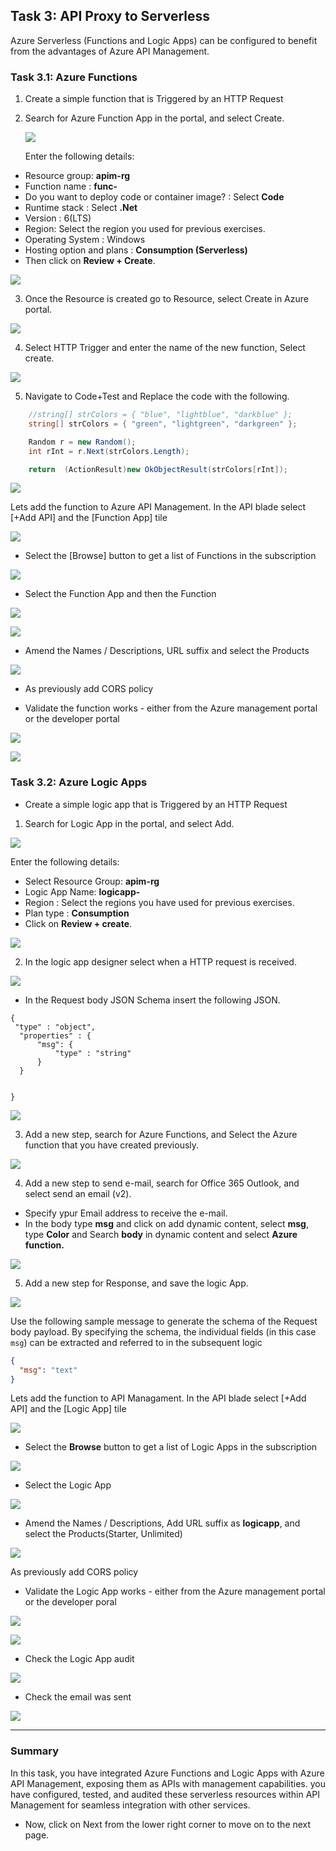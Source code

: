## Task 3: API Proxy to Serverless

Azure Serverless (Functions and Logic Apps) can be configured to benefit from the advantages of Azure API Management.

### Task 3.1: Azure Functions

1. Create a simple function that is Triggered by an HTTP Request
2. Search for Azure Function App in the portal, and select Create.
   
   ![](media/Pg28-funcapp.png)

   Enter the following details:
   
- Resource group: **apim-rg**
- Function name : **func-<inject key="Deployment ID" enableCopy="false" />**
- Do you want to deploy code or container image? : Select **Code**
- Runtime stack : Select **.Net**
- Version : 6(LTS)
- Region: Select the region you used for previous exercises.
- Operating System : Windows
- Hosting option and plans : **Consumption (Serverless)**
- Then click on **Review + Create**.

![](media/a.png)

3. Once the Resource is created go to Resource, select Create in Azure portal.

![](media/b.png)

4. Select HTTP Trigger and enter the name  of the new function, Select create.

![](media/c.png)

5. Navigate to Code+Test and Replace the code with the following.


```c#
    //string[] strColors = { "blue", "lightblue", "darkblue" };
    string[] strColors = { "green", "lightgreen", "darkgreen" };

    Random r = new Random();
    int rInt = r.Next(strColors.Length);

    return  (ActionResult)new OkObjectResult(strColors[rInt]);
```

![](media/c1.png)


Lets add the function to Azure API Management. In the API blade select [+Add API] and the [Function App] tile

![](media/05.png)

- Select the [Browse] button to get a list of Functions in the subscription

![](media/06.png)

- Select the Function App and then the Function

![](media/07.png)

![](media/08.png)

- Amend the Names / Descriptions, URL suffix and select the Products

![](media/09.png)

- As previously add CORS policy

- Validate the function works - either from the Azure management portal or the developer portal

![](media/10.png)

![](media/11.png)

### Task 3.2: Azure Logic Apps

- Create a simple logic app that is Triggered by an HTTP Request

1. Search for Logic App in the portal, and select Add.

![](media/Pg28-logicapp.png)
  
  Enter the following details:
- Select Resource Group: **apim-rg**
- Logic App Name: **logicapp-<inject key="Deployment ID" enableCopy="false" />**
- Region : Select the regions you have used for previous exercises. 
- Plan type : **Consumption**
- Click on **Review + create**.

![](media/d.png)

2. In the logic app designer select when a HTTP request is received.

![](media/e.png)

- In the Request body JSON Schema insert the following JSON.

```
{
 "type" : "object",
  "properties" : {
      "msg": {
          "type" : "string"
      }
  }


}
```

![](media/f.png)

3. Add a new step, search for Azure Functions, and Select the Azure function that you have created previously.

![](media/g.png)

4. Add a new step to send e-mail, search for Office 365 Outlook, and select send an email (v2). 

- Specify ypur Email address to receive the e-mail.
- In the body type **msg** and click on add dynamic content, select **msg**, type **Color** and Search **body** in dynamic content and select **Azure function.**

![](media/h.png)

5. Add a new step for Response, and save the logic App.

![](media/13.png)

Use the following sample message to generate the schema of the Request body payload.  By specifying the schema, the individual fields (in this case `msg`) can be extracted and referred to in the subsequent logic

```json
{
  "msg": "text"
}
```

Lets add the function to API Managament. In the API blade select [+Add API] and the [Logic App] tile

![](media/14.png)

- Select the **Browse** button to get a list of Logic Apps in the subscription

![](media/15.png)

- Select the Logic App

![](media/16.png)

- Amend the Names / Descriptions, Add URL suffix as **logicapp**,  and select the Products(Starter, Unlimited)

![](media/17.png)

 As previously add CORS policy

- Validate the Logic App works - either from the Azure management portal or the developer poral

![](media/18.png)

![](media/19.png)

- Check the Logic App audit

![](media/20.png)

- Check the email was sent

![](media/21.png)

--- 
### Summary
In this task, you have integrated Azure Functions and Logic Apps with Azure API Management, exposing them as APIs with management capabilities. you have configured, tested, and audited these serverless resources within API Management for seamless integration with other services.
- Now, click on Next from the lower right corner to move on to the next page.
